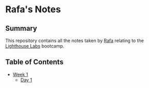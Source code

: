 # Rafa's Notes

## Summary
This repository contains all the notes taken by [Rafa](https://github.com/i8Raffles) relating to the [Lighthouse Labs](https://www.lighthouselabs.ca/) bootcamp.

## Table of Contents
* [Week 1](/Week_1)
  * [Day 1](/Week_1/Day_1)